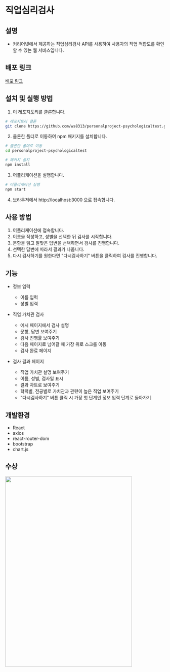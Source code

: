 # 직업심리검사

## 설명

- 커리어넷에서 제공하는 직업심리검사 API를 사용하여 사용자의 직업 적합도를 확인할 수 있는 웹 서비스입니다.

## 배포 링크

[배포 링크](https://psycho-logical-test.netlify.app)

## 설치 및 실행 방법

1. 이 레포지토리를 클론합니다.

```bash
# 레포지토리 클론
git clone https://github.com/ws8313/personalproject-psychologicaltest.git
```

2. 클론한 폴더로 이동하여 npm 패키지를 설치합니다.

```bash
# 클론한 폴더로 이동
cd personalproject-psychologicaltest

# 패키지 설치
npm install
```

3. 어플리케이션을 실행합니다.

```bash
# 어플리케이션 실행
npm start
```

4. 브라우저에서 http://localhost:3000 으로 접속합니다.

## 사용 방법

1. 어플리케이션에 접속합니다.
2. 이름을 작성하고, 성별을 선택한 뒤 검사를 시작합니다.
3. 문항을 읽고 알맞은 답변을 선택하면서 검사를 진행합니다.
4. 선택한 답변에 따라서 결과가 나옵니다.
5. 다시 검사하기를 원한다면 "다시검사하기" 버튼을 클릭하여 검사를 진행합니다.

## 기능

- 정보 입력

  - 이름 입력
  - 성별 입력

- 직업 가치관 검사

  - 예시 페이지에서 검사 설명
  - 문항, 답변 보여주기
  - 검사 진행률 보여주기
  - 다음 페이지로 넘어갈 때 가장 위로 스크롤 이동
  - 검사 완료 페이지

- 검사 결과 페이지
  - 직업 가치관 설명 보여주기
  - 이름, 성별, 검사일 표시
  - 결과 차트로 보여주기
  - 학력별, 전공별로 가치관과 관련이 높은 직업 보여주기
  - "다시검사하기" 버튼 클릭 시 가장 첫 단계인 정보 입력 단계로 돌아가기

## 개발환경

- React
- axios
- react-router-dom
- bootstrap
- chart.js

## 수상

<img src="https://user-images.githubusercontent.com/87023889/227697084-ee442e0d-f2d2-4d48-afc8-a93666497cf7.png"  width="400" height="600">
